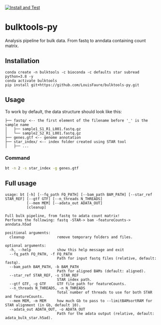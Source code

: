 [![Install and Test](https://github.com/LouisFaure/bulktools-py/actions/workflows/test.yml/badge.svg)](https://github.com/LouisFaure/bulktools-py/actions/workflows/test.yml)
# bulktools-py

Analysis pipeline for bulk data. From fastq to anndata containing count matrix.


## Installation

```
conda create -n bulktools -c bioconda -c defaults star subread python=3.8 -y
conda activate bulktools
pip install git+https://github.com/LouisFaure/bulktools-py.git
```

## Usage

To work by default, the data structure should look like this:

```
├── fastq/ <-- the first element of the filename before '_' is the sample name
│   ├── sample1_S1_R1_L001.fastq.gz
│   └── sample2_S2_R1_L001.fastq.gz
├── genes.gtf <-- genome annotation
├── star_index/ <-- index folder created using STAR tool
│   ├── ...
```

### Command

```bash
bt -n 2 -s star_index -g genes.gtf
```


## Full usage

```
usage: bt [-h] [--fq_path FQ_PATH] [--bam_path BAM_PATH] [--star_ref STAR_REF] [--gtf GTF] [--n_threads N_THREADS]
          [--mem MEM] [--adata_out ADATA_OUT]
          [cleanup]

Full bulk pipeline, from fastq to adata count matrix!
Performs the following: fastq -STAR-> bam -featureCounts-> anndata.h5ad

positional arguments:
  cleanup               remove temporary folders and files.

optional arguments:
  -h, --help            show this help message and exit
  --fq_path FQ_PATH, -f FQ_PATH
                        Path for input fastq files (relative, default: fastq).
  --bam_path BAM_PATH, -b BAM_PATH
                        Path for aligned BAMs (default: aligned).
  --star_ref STAR_REF, -s STAR_REF
                        STAR index path.
  --gtf GTF, -g GTF     GTF file path for featureCounts.
  --n_threads N_THREADS, -n N_THREADS
                        Total number of threads to use for both STAR and featureCounts.
  --mem MEM, -m MEM     how much Gb to pass to --limitBAMsortRAM for STAR alignment (in Gb, default 10).
  --adata_out ADATA_OUT, -o ADATA_OUT
                        Path for the adata output (relative, default: adata_bulk_star.h5ad).
```

